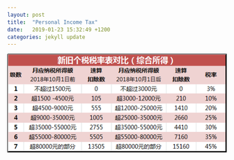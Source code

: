 ```yaml
---
layout: post
title:  "Personal Income Tax"
date:   2019-01-23 15:32:49 +1200
categories: jekyll update
---
```


![income_tax](image/2018_income_tax.png)
